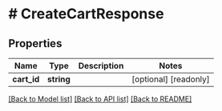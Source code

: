 # # CreateCartResponse

## Properties

Name | Type | Description | Notes
------------ | ------------- | ------------- | -------------
**cart_id** | **string** |  | [optional] [readonly] 

[[Back to Model list]](../../README.md#documentation-for-models) [[Back to API list]](../../README.md#documentation-for-api-endpoints) [[Back to README]](../../README.md)


